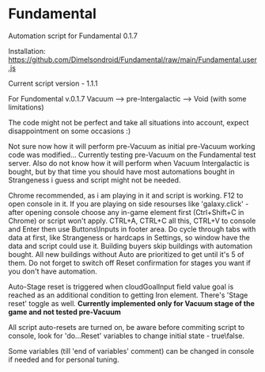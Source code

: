 # Fundamental
Automation script for Fundamental 0.1.7

Installation:
https://github.com/Dimelsondroid/Fundamental/raw/main/Fundamental.user.js

Current script version - 1.1.1

For Fundomental v.0.1.7 Vacuum --> pre-Intergalactic --> Void (with some limitations)

The code might not be perfect and take all situations into account, expect disappointment on some occasions :)

Not sure now how it will perform pre-Vacuum as initial pre-Vacuum working code was modified... Currently testing pre-Vacuum on the Fundamental test server.
Also do not know how it will perform when Vacuum Intergalactic is bought, but by that time you should have most automations bought in Strangeness i guess and script might not be needed.

Chrome recommended, as i am playing in it and script is working. F12 to open console in it.
If you are playing on side resourses like 'galaxy.click' - after opening console choose any in-game element first (Ctrl+Shift+C in Chrome) or script won't apply.
CTRL+A, CTRL+C all this, CTRL+V to console and Enter then use Buttons\Inputs in footer area.
Do cycle through tabs with data at first, like Strangeness or hardcaps in Settings, so window have the data and script could use it.
Building buyers skip buildings with automation bought.
All new buildings without Auto are prioritized to get until it's 5 of them.
Do not forget to switch off Reset confirmation for stages you want if you don't have automation.

Auto-Stage reset is triggered when cloudGoalInput field value goal is reached as an additional condition to getting Iron element.
There's 'Stage reset' toggle as well. 
**Currently implemented only for Vacuum stage of the game and not tested pre-Vacuum**

All script auto-resets are turned on, be aware before commiting script to console, look for 'do...Reset' variables to change initial state - true\false.

Some variables (till 'end of variables' comment) can be changed in console if needed and for personal tuning.